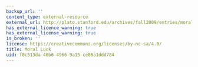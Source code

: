 ```yaml
---
backup_url: ''
content_type: external-resource
external_url: http://plato.stanford.edu/archives/fall2009/entries/moral-luck/
has_external_licence_warning: true
has_external_license_warning: true
is_broken: ''
license: https://creativecommons.org/licenses/by-nc-sa/4.0/
title: Moral Luck
uid: f8c513da-46b6-4966-9a15-ce86a1ddd784
---
```

